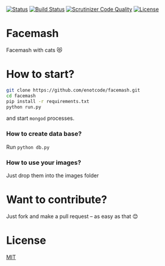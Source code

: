 [![Status](https://img.shields.io/badge/status-stable-brightgreen.svg?style=flat-square)](#)
[![Build Status](https://img.shields.io/travis/enotcode/facemash/master.svg?style=flat-square)](https://travis-ci.org/enotcode/facemash)
[![Scrutinizer Code Quality](https://img.shields.io/scrutinizer/g/enotcode/facemash.svg?style=flat-square)](https://scrutinizer-ci.com/g/enotcode/facemash/?branch=master)
[![License](https://img.shields.io/badge/License-MIT-blue.svg?style=flat-square)](/LICENSE/)

# Facemash

Facemash with cats 😻

# How to start?

```sh
git clone https://github.com/enotcode/facemash.git
cd facemash
pip install -r requirements.txt
python run.py
```
and start `mongod` processes.

### How to create data base?

Run `python db.py`

### How to use your images?

Just drop them into the images folder

# Want to contribute?

Just fork and make a pull request – as easy as that 😊

# License

[MIT](/LICENSE/)
